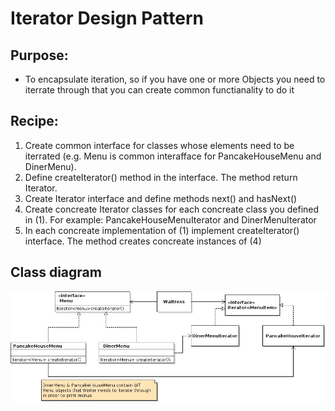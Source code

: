 # Iterator Design Pattern

## Purpose:
- To encapsulate iteration, so if you have one or more Objects you need to iterrate through that you can create common functianality to do it

## Recipe:

1. Create common interface for classes whose elements need to be iterrated (e.g. Menu is common interafface for PancakeHouseMenu and DinerMenu).
2. Define createIterator() method in the interface. The method return Iterator.
3. Create Iterator interface and define methods next() and hasNext()
4. Create concreate Iterator classes for each concreate class you defined in (1). For example: PancakeHouseMenuIterator and DinerMenuIterator
5. In each concreate implementation of (1) implement createIterator() interface. The method creates concreate instances of (4)

## Class diagram
![alt tag](https://github.com/bozanarh/design_patterns/blob/master/iteratorPattern/iteratorPatternClass.jpg)
